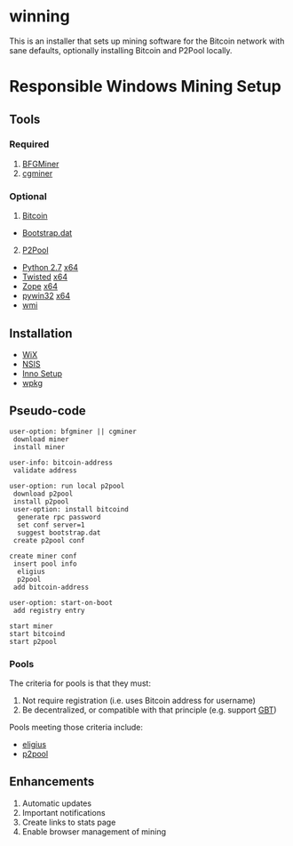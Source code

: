 winning
=======

This is an installer that sets up mining software for the Bitcoin network with sane defaults, optionally installing Bitcoin and P2Pool locally.

# Responsible Windows Mining Setup

## Tools

### Required
1. [BFGMiner](http://luke.dashjr.org/programs/bitcoin/files/bfgminer/latest/)
2. [cgminer](http://ck.kolivas.org/apps/cgminer/)

### Optional
1. [Bitcoin](http://sourceforge.net/projects/bitcoin/)
  * [Bootstrap.dat](http://sourceforge.net/projects/bitcoin/files/Bitcoin/blockchain/bootstrap.dat.torrent/download)
2. [P2Pool](http://p2pool.in/)
  * [Python 2.7](http://www.python.org/ftp/python/2.7.6/python-2.7.6.msi) [x64](http://www.python.org/ftp/python/2.7.6/python-2.7.6.amd64.msi)
  * [Twisted](http://twistedmatrix.com/Releases/Twisted/13.2/Twisted-13.2.0.win32-py2.7.msi) [x64](http://twistedmatrix.com/Releases/Twisted/13.2/Twisted-13.2.0.win-amd64-py2.7.msi)
  * [Zope](https://pypi.python.org/packages/2.7/z/zope.interface/zope.interface-3.8.0.win32-py2.7.exe#md5=ddb6ff27c106ca39d9f03402a3bcb2a1) [x64](https://pypi.python.org/packages/2.7/z/zope.interface/zope.interface-3.8.0.win-amd64-py2.7.exe#md5=92d66872d65bfcf74aaf137c956608ff)
  * [pywin32](http://sourceforge.net/projects/pywin32/files/pywin32/Build%20218/pywin32-218.win32-py2.7.exe/download) [x64](http://sourceforge.net/projects/pywin32/files/pywin32/Build%20218/pywin32-218.win-amd64-py2.7.exe/download)
  * [wmi](https://pypi.python.org/packages/any/W/WMI/WMI-1.4.9.win32.exe#md5=31ef47dc10ff13a81a0cb8e6a98a0819)

## Installation

* [WiX](http://wixtoolset.org/)
* [NSIS](http://nsis.sourceforge.net)
* [Inno Setup](http://www.jrsoftware.org/isinfo.php)
* [wpkg](http://windowspackager.org/)

## Pseudo-code

	user-option: bfgminer || cgminer
	 download miner
	 install miner

	user-info: bitcoin-address
	 validate address

	user-option: run local p2pool
	 download p2pool
	 install p2pool
	 user-option: install bitcoind
	  generate rpc password
	  set conf server=1
	  suggest bootstrap.dat
	 create p2pool conf

	create miner conf
	 insert pool info
	  eligius
	  p2pool
	 add bitcoin-address

	user-option: start-on-boot
	 add registry entry
	
	start miner
	start bitcoind
	start p2pool

### Pools
The criteria for pools is that they must:

1. Not require registration (i.e. uses Bitcoin address for username)
2. Be decentralized, or compatible with that principle (e.g. support [GBT](https://en.bitcoin.it/wiki/Getblocktemplate))

Pools meeting those criteria include:

* [eligius](http://eligius.st)
* [p2pool](http://p2pool.in/)

## Enhancements

1. Automatic updates
2. Important notifications
3. Create links to stats page
4. Enable browser management of mining
